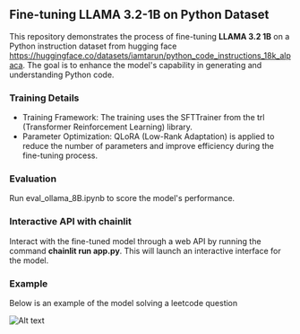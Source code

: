 ## Fine-tuning LLAMA 3.2-1B on Python Dataset

This repository demonstrates the process of fine-tuning **LLAMA 3.2 1B** on a Python instruction dataset from hugging face https://huggingface.co/datasets/iamtarun/python_code_instructions_18k_alpaca. The goal is to enhance the model's capability in generating and understanding Python code.

### Training Details
- Training Framework: The training uses the SFTTrainer from the trl (Transformer Reinforcement Learning) library.
- Parameter Optimization: QLoRA (Low-Rank Adaptation) is applied to reduce the number of parameters and improve efficiency during the fine-tuning process.

### Evaluation
Run eval_ollama_8B.ipynb to score the model's performance.

### Interactive API with chainlit
Interact with the fine-tuned model through a web API by running the command **chainlit run app.py**. This will launch an interactive interface for the model.

### Example
Below is an example of the model solving a leetcode question

![Alt text](experiments/leetcode.jpg)

